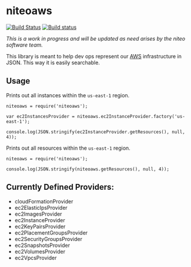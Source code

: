 niteoaws
========
[![Build Status](https://travis-ci.org/NiteoSoftware/niteoaws.svg?branch=master)](https://travis-ci.org/NiteoSoftware/niteoaws)
[![Build status](https://ci.appveyor.com/api/projects/status/h1dmwhsf11ymnven?svg=true)](https://ci.appveyor.com/project/NiteoBuildBot/niteoaws)

*This is a work in progress and will be updated as need arises by the niteo software team.*

This library is meant to help dev ops represent our [AWS](http://aws.amazon.com/) infrastructure in JSON.  This way it is easily searchable.

Usage
-----

Prints out all instances within the `us-east-1` region.

```
niteoaws = require('niteoaws');

var ec2InstancesProvider = niteoaws.ec2InstanceProvider.factory('us-east-1');

console.log(JSON.stringify(ec2InstanceProvider.getResources(), null, 4));
```

Prints out all resources within the `us-east-1` region.

```
niteoaws = require('niteoaws');

console.log(JSON.stringify(niteoaws.getResources(), null, 4));
```

Currently Defined Providers:
---------------------------

-	cloudFormationProvider
-	ec2ElasticIpsProvider
-	ec2ImagesProvider
-	ec2InstanceProvider
-	ec2KeyPairsProvider
-	ec2PlacementGroupsProvider
-	ec2SecurityGroupsProvider
-	ec2SnapshotsProvider
-	ec2VolumesProvider
-	ec2VpcsProvider